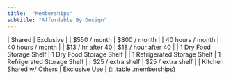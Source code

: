 ```yaml
---
title:  "Memberships"
subtitle: "Affordable By Design"
---
```

| Shared | Exclusive |
| $550 / month | $800 / month |
| 40 hours / month | 40 hours / month |
| $13 / hr after 40 | $18 / hour after 40 |
| 1 Dry Food Storage Shelf | 1 Dry Food Storage Shelf |
| 1 Refrigerated Storage Shelf | 1 Refrigerated Storage Shelf |
| $25 / extra shelf | $25 / extra shelf |
| Kitchen Shared w/ Others | Exclusive Use |
{: .table .memberships}
